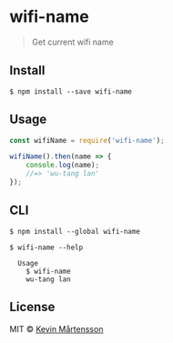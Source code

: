 # wifi-name

> Get current wifi name


## Install

```
$ npm install --save wifi-name
```


## Usage

```js
const wifiName = require('wifi-name');

wifiName().then(name => {
	console.log(name);
	//=> 'wu-tang lan'
});
```


## CLI

```
$ npm install --global wifi-name
```

```
$ wifi-name --help

  Usage
    $ wifi-name
    wu-tang lan
```


## License

MIT © [Kevin Mårtensson](https://github.com/kevva)
